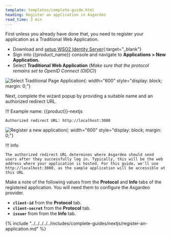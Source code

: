 ```yaml
---
template: templates/complete-guide.html
heading: Register an application in Asgardeo
read_time: 2 min
---
```


First unless you already have done that, you need to register your application as a Traditional Web Application.

* Download and [setup WSO2 Identity Server](https://is.docs.wso2.com/en/latest/get-started/quick-set-up/){:target="_blank"}
* Sign into {{product_name}} console and navigate to **Applications > New Application.**
* Select **Traditional Web Application** (*Make sure that the protocol remains set to OpenID Connect (OIDC)*)

![Select Traditional Page Application]({{base_path}}/assets/img/complete-guides/nextjs/image1.png){: width="600" style="display: block; margin: 0;"}  
  
Next, complete the wizard popup by providing a suitable name and an authorized redirect URL.

!!! Example
    name: {{product}}-nextjs

    Authorized redirect URL: http://localhost:3000

![Register a new application]({{base_path}}/assets/img/complete-guides/nextjs/image2.png){: width="600" style="display: block; margin: 0;"}

!!! Info

    The authorized redirect URL determines where Asgardeo should send users after they successfully log in. Typically, this will be the web address where your application is hosted. For this guide, we'll use http://localhost:3000, as the sample application will be accessible at this URL

Make a note of the following values from the **Protocol** and **Info** tabs of the registered application. You will need them to configure the Asgardeo provider.

* **`client-id`** from the **Protocol** tab.
* **`client-secret`** from the **Protocol** tab.
* **`issuer`** from from the **Info** tab.

{% include "../../../../../includes/complete-guides/nextjs/register-an-application.md" %}
